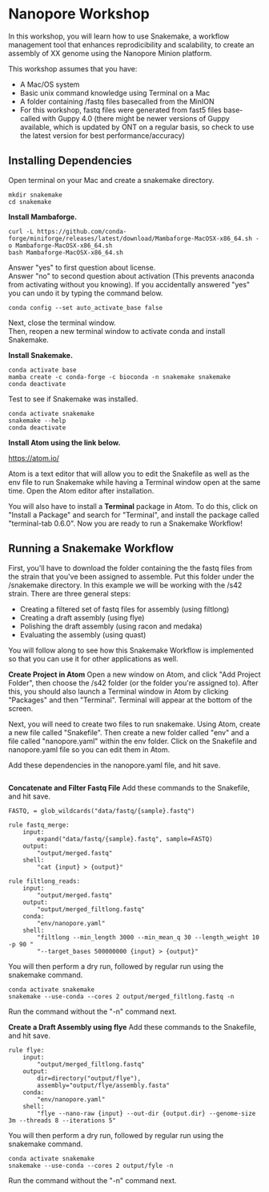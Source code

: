 # Nanopore Workshop

In this workshop, you will learn how to use Snakemake, a workflow management tool that enhances reprodicibility and scalability, to create an assembly of XX genome using the Nanopore Minion platform.

This workshop assumes that you have:
* A Mac/OS system
* Basic unix command knowledge using Terminal on a Mac
* A folder containing /fastq files basecalled from the MinION
* For this workshop, fastq files were generated from fast5 files base-called with Guppy 4.0 (there might be newer versions of Guppy available, which is updated by ONT on a regular basis, so check to use the latest version for best performance/accuracy)

## Installing Dependencies

Open terminal on your Mac and create a snakemake directory.
```
mkdir snakemake
cd snakemake
```

**Install Mambaforge.**
```
curl -L https://github.com/conda-forge/miniforge/releases/latest/download/Mambaforge-MacOSX-x86_64.sh -o Mambaforge-MacOSX-x86_64.sh
bash Mambaforge-MacOSX-x86_64.sh
```
Answer "yes" to first question about license.  
Answer "no" to second question about activation (This prevents anaconda from activating without you knowing). If you accidentally answered "yes" you can undo it by typing the command below.
```
conda config --set auto_activate_base false
```
Next, close the terminal window.  
Then, reopen a new terminal window to activate conda and install Snakemake.

**Install Snakemake.**
```
conda activate base
mamba create -c conda-forge -c bioconda -n snakemake snakemake
conda deactivate
```

Test to see if Snakemake was installed.
```
conda activate snakemake
snakemake --help
conda deactivate
```

**Install Atom using the link below.**

https://atom.io/

Atom is a text editor that will allow you to edit the Snakefile as well as the env file to run Snakemake while having a Terminal window open at the same time. Open the Atom editor after installation.  

You will also have to install a **Terminal** package in Atom. To do this, click on "Install a Package" and search for "Terminal", and install the package called "terminal-tab 0.6.0". Now you are ready to run a Snakemake Workflow!

## Running a Snakemake Workflow

First, you'll have to download the folder containing the the fastq files from the strain that you've been assigned to assemble. Put this folder under the /snakemake directory. In this example we will be working with the /s42 strain. There are three general steps:
* Creating a filtered set of fastq files for assembly (using filtlong)
* Creating a draft assembly (using flye)
* Polishing the draft assembly (using racon and medaka)
* Evaluating the assembly (using quast)

You will follow along to see how this Snakemake Workflow is implemented so that you can use it for other applications as well.

**Create Project in Atom**
Open a new window on Atom, and click "Add Project Folder", then choose the /s42 folder (or the folder you're assigned to). After this, you should also launch a Terminal window in Atom by clicking "Packages" and then "Terminal". Terminal will appear at the bottom of the screen.

Next, you will need to create two files to run snakemake. Using Atom, create a new file called "Snakefile". Then create a new folder called "env" and a file called "nanopore.yaml" within the env folder. Click on the Snakefile and nanopore.yaml file so you can edit them in Atom.

Add these dependencies in the nanopore.yaml file, and hit save.
```
```

**Concatenate and Filter Fastq File**
Add these commands to the Snakefile, and hit save.
```
FASTQ, = glob_wildcards("data/fastq/{sample}.fastq")

rule fastq_merge:
    input:
        expand("data/fastq/{sample}.fastq", sample=FASTQ)
    output:
        "output/merged.fastq"
    shell:
        "cat {input} > {output}"

rule filtlong_reads:
    input:
        "output/merged.fastq"
    output:
        "output/merged_filtlong.fastq"
    conda:
        "env/nanopore.yaml"
    shell:
        "filtlong --min_length 3000 --min_mean_q 30 --length_weight 10 -p 90 "
        "--target_bases 500000000 {input} > {output}"
```
You will then perform a dry run, followed by regular run using the snakemake command.
```
conda activate snakemake
snakemake --use-conda --cores 2 output/merged_filtlong.fastq -n
```
Run the command without the "-n" command next.

**Create a Draft Assembly using flye**
Add these commands to the Snakefile, and hit save.
```
rule flye:
    input:
        "output/merged_filtlong.fastq"
    output:
        dir=directory("output/flye"),
        assembly="output/flye/assembly.fasta"
    conda:
        "env/nanopore.yaml"
    shell:
        "flye --nano-raw {input} --out-dir {output.dir} --genome-size 3m --threads 8 --iterations 5"
```

You will then perform a dry run, followed by regular run using the snakemake command.
```
conda activate snakemake
snakemake --use-conda --cores 2 output/fyle -n
```
Run the command without the "-n" command next.



